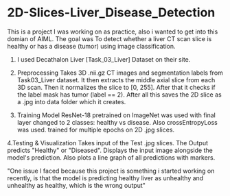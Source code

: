 # 2D-Slices-Liver_Disease_Detection

This is a project I was working on as practice, also i wanted to get into this domian of AIML.
The goal was To detect whether a liver CT scan slice is healthy or has a disease (tumor) using image classification.

1. I used Decathalon Liver [Task_03_Liver] Dataset on their site.
   
2. Preprocessing 
Takes 3D .nii.gz CT images and segmentation labels from Task03_Liver dataset. It then extracts the middle axial slice from each 3D scan. Then it normalizes the slice to [0, 255].
After that it checks if the label mask has tumor (label == 2). After all this saves the 2D slice as a .jpg into data folder which it creates.

3. Training Model
ResNet-18 pretrained on ImageNet was used with final layer changed to 2 classes: healthy vs disease. Also crossEntropyLoss was used. trained for multiple epochs on 2D .jpg slices.

4.Testing & Visualization
Takes input of the Test .jpg slices. The Output predicts "Healthy" or "Diseased". Displays the input image alongside the model's prediction. Also plots a line graph of all predictions with markers.



"One issue I faced because this project is something i started working on recently, is that the model is predicting healthy liver as unhealthy and unhealthy as healthy, which is the wrong output"
